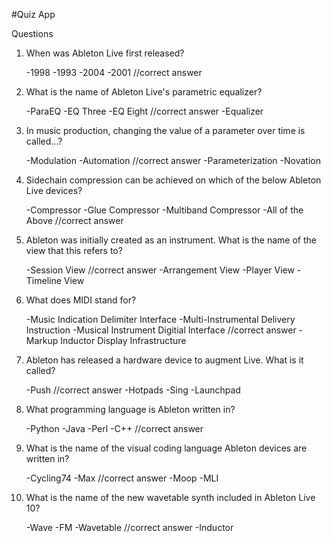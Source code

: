 #Quiz App

Questions

1. When was Ableton Live first released?

    -1998
    -1993
    -2004
    -2001 //correct answer

2. What is the name of Ableton Live's parametric equalizer?

    -ParaEQ
    -EQ Three
    -EQ Eight //correct answer
    -Equalizer

3. In music production, changing the value of a parameter over time is called...?

    -Modulation
    -Automation //correct answer
    -Parameterization
    -Novation

4. Sidechain compression can be achieved on which of the below Ableton Live devices?

    -Compressor
    -Glue Compressor
    -Multiband Compressor
    -All of the Above //correct answer

5. Ableton was initially created as an instrument. What is the name of the view that this refers to?

    -Session View //correct answer
    -Arrangement View
    -Player View
    -Timeline View

6. What does MIDI stand for?

    -Music Indication Delimiter Interface
    -Multi-Instrumental Delivery Instruction
    -Musical Instrument Digitial Interface //correct answer
    -Markup Inductor Display Infrastructure

7. Ableton has released a hardware device to augment Live. What is it called?

    -Push //correct answer
    -Hotpads
    -Sing
    -Launchpad

8. What programming language is Ableton written in?

    -Python
    -Java
    -Perl
    -C++ //correct answer

9. What is the name of the visual coding language Ableton devices are written in?

    -Cycling74
    -Max //correct answer
    -Moop
    -MLI

10. What is the name of the new wavetable synth included in Ableton Live 10?

    -Wave
    -FM
    -Wavetable //correct answer
    -Inductor
